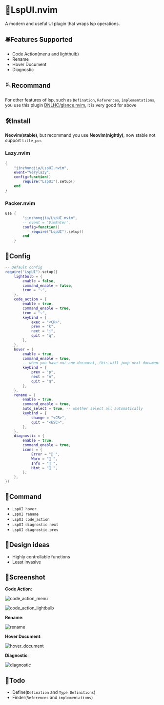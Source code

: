 # 🧰LspUI.nvim

A modern and useful UI plugin that wraps lsp operations.

## 🛎️Features Supported

-   Code Action(menu and lighthulb)
-   Rename
-   Hover Document
-   Diagnostic

## 🪡Recommand

For other features of lsp, such as `Defination`, `References`, `implementations`, you use this plugin [DNLHC/glance.nvim](https://github.com/DNLHC/glance.nvim), it is very good for above

## 🛠️Install

**Neovim(stable)**, but recommand you use **Neovim(nightly)**, now stable not support `title_pos`

### Lazy.nvim

```lua
{
    "jinzhongjia/LspUI.nvim",
    event="Verylazy",
    config=function()
        require("LspUI").setup()
    end
}
```

### Packer.nvim

```lua
use {
        "jinzhongjia/LspUI.nvim",
        -- event = 'VimEnter',
        config=function()
            require("LspUI").setup()
        end
    }
```

## 💾Config

```lua
-- Default config
require("LspUI").setup({
	lightbulb = {
		enable = false,
		command_enable = false,
		icon = "💡",
	},
	code_action = {
		enable = true,
		command_enable = true,
		icon = "💡",
		keybind = {
			exec = "<CR>",
			prev = "k",
			next = "j",
			quit = "q",
		},
	},
	hover = {
		enable = true,
		command_enable = true,
        -- when you have not-one document, this will jump next document
		keybind = {
			prev = "p",
			next = "n",
			quit = "q",
		},
	},
	rename = {
		enable = true,
		command_enable = true,
		auto_select = true, -- whether select all automatically
		keybind = {
			change = "<CR>",
			quit = "<ESC>",
		},
	},
	diagnostic = {
		enable = true,
		command_enable = true,
		icons = {
			Error = " ",
			Warn = " ",
			Info = " ",
			Hint = " ",
		},
	},
})
```

## 🎁Command

- `LspUI hover`
- `LspUI rename`
- `LspUI code_action`
- `LspUI diagnostic next`
- `LspUI diagnostic prev`

## 🧭Design ideas

-   Highly controllable functions
-   Least invasive

## 📸Screenshot

**Code Action**:

![code_action_menu](https://github.com/jinzhongjia/LspUI.nvim/blob/main/.img/code_action.png)

![code_action_lightbulb](https://github.com/jinzhongjia/LspUI.nvim/blob/main/.img/lightbulb.png)


**Rename**:

![rename](https://github.com/jinzhongjia/LspUI.nvim/blob/main/.img/rename.png?raw=true)

**Hover Document**:

![hover_document](https://github.com/jinzhongjia/LspUI.nvim/blob/main/.img/hover_document.png)

**Diagnostic**:

![diagnostic](https://github.com/jinzhongjia/LspUI.nvim/blob/main/.img/diagnostic.png)

## 📔Todo

-   Define(`Defination` and `Type Definitions`)
-   Finder(`References` and `implementations`)
